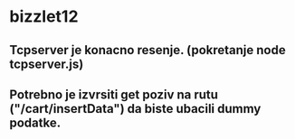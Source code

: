 # bizzlet12

## Tcpserver je konacno resenje. (pokretanje node tcpserver.js)

## Potrebno je izvrsiti get poziv na rutu ("/cart/insertData") da biste ubacili dummy podatke. 

